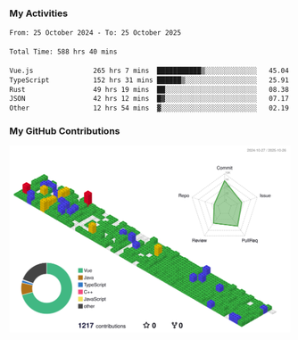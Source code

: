 ### My Activities

<!--START_SECTION:waka-->

```txt
From: 25 October 2024 - To: 25 October 2025

Total Time: 588 hrs 40 mins

Vue.js               265 hrs 7 mins  ███████████▒░░░░░░░░░░░░░   45.04 %
TypeScript           152 hrs 31 mins ██████▒░░░░░░░░░░░░░░░░░░   25.91 %
Rust                 49 hrs 19 mins  ██░░░░░░░░░░░░░░░░░░░░░░░   08.38 %
JSON                 42 hrs 12 mins  █▓░░░░░░░░░░░░░░░░░░░░░░░   07.17 %
Other                12 hrs 54 mins  ▓░░░░░░░░░░░░░░░░░░░░░░░░   02.19 %
```

<!--END_SECTION:waka-->

### My GitHub Contributions

![](./profile-3d-contrib/profile-gitblock.svg)
